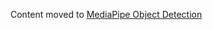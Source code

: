 Content moved to
[MediaPipe Object Detection](https://google-ai-edge.github.io/mediapipe/solutions/object_detection)
